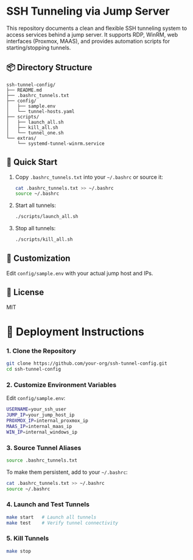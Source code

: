 # SSH Tunneling via Jump Server

This repository documents a clean and flexible SSH tunneling system to access services behind a jump server. It supports RDP, WinRM, web interfaces (Proxmox, MAAS), and provides automation scripts for starting/stopping tunnels.

## 📦 Directory Structure

```
ssh-tunnel-config/
├── README.md
├── .bashrc_tunnels.txt
├── config/
│   ├── sample.env
│   └── tunnel-hosts.yaml
├── scripts/
│   ├── launch_all.sh
│   ├── kill_all.sh
│   └── tunnel_one.sh
└── extras/
    └── systemd-tunnel-winrm.service
```

## 🚀 Quick Start

1. Copy `.bashrc_tunnels.txt` into your `~/.bashrc` or source it:
   ```bash
   cat .bashrc_tunnels.txt >> ~/.bashrc
   source ~/.bashrc
   ```

2. Start all tunnels:
   ```bash
   ./scripts/launch_all.sh
   ```

3. Stop all tunnels:
   ```bash
   ./scripts/kill_all.sh
   ```

## 🔐 Customization

Edit `config/sample.env` with your actual jump host and IPs.

## 📑 License

MIT

# 🚀 Deployment Instructions

### 1. Clone the Repository

```bash
git clone https://github.com/your-org/ssh-tunnel-config.git
cd ssh-tunnel-config
```

### 2. Customize Environment Variables

Edit `config/sample.env`:

```bash
USERNAME=your_ssh_user
JUMP_IP=your_jump_host_ip
PROXMOX_IP=internal_proxmox_ip
MAAS_IP=internal_maas_ip
WIN_IP=internal_windows_ip
```

### 3. Source Tunnel Aliases

```bash
source .bashrc_tunnels.txt
```

To make them persistent, add to your `~/.bashrc`:

```bash
cat .bashrc_tunnels.txt >> ~/.bashrc
source ~/.bashrc
```

### 4. Launch and Test Tunnels

```bash
make start   # Launch all tunnels
make test    # Verify tunnel connectivity
```

### 5. Kill Tunnels

```bash
make stop
```